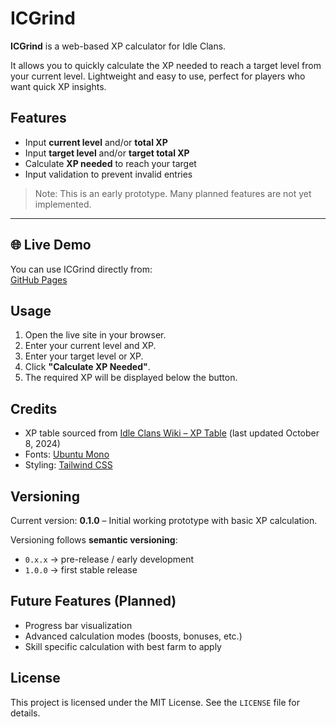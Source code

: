 # ICGrind

**ICGrind** is a web-based XP calculator for Idle Clans. 

It allows you to quickly calculate the XP needed to reach a target level from your current level. Lightweight and easy to use, perfect for players who want quick XP insights.

## Features

- Input **current level** and/or **total XP**
- Input **target level** and/or **target total XP**
- Calculate **XP needed** to reach your target
- Input validation to prevent invalid entries

> Note: This is an early prototype. Many planned features are not yet implemented.

---

## 🌐 Live Demo

You can use ICGrind directly from:  
[GitHub Pages](https://tynk-m.github.io/ICGrind/)

## Usage

1. Open the live site in your browser.  
2. Enter your current level and XP.  
3. Enter your target level or XP.  
4. Click **"Calculate XP Needed"**.  
5. The required XP will be displayed below the button.

## Credits

- XP table sourced from [Idle Clans Wiki – XP Table](https://wiki.idleclans.com/index.php/XP_Table) (last updated October 8, 2024)  
- Fonts: [Ubuntu Mono](https://fonts.google.com/specimen/Ubuntu+Mono)  
- Styling: [Tailwind CSS](https://tailwindcss.com/)  

## Versioning

Current version: **0.1.0** – Initial working prototype with basic XP calculation.  

Versioning follows **semantic versioning**:  
- `0.x.x` → pre-release / early development  
- `1.0.0` → first stable release  

## Future Features (Planned)

- Progress bar visualization  
- Advanced calculation modes (boosts, bonuses, etc.)
- Skill specific calculation with best farm to apply  

## License

This project is licensed under the MIT License. See the `LICENSE` file for details.